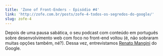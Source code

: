 ```yaml
---
title: 'Zone of Front-Enders - Episódio #4'
link: 'http://zofe.com.br/posts/zofe-4-todos-os-segredos-do-google/'
slug: zofe-4
---
```


Depois de uma pausa sabática, o seu podcast com conteúdo em português sobre desenvolvimento web com foco no front-end voltou (é, não sobraram muitas opções também, né?). Dessa vez, entrevistamos [Renato Mangini](http://www.renatomangini.com/) do Google.